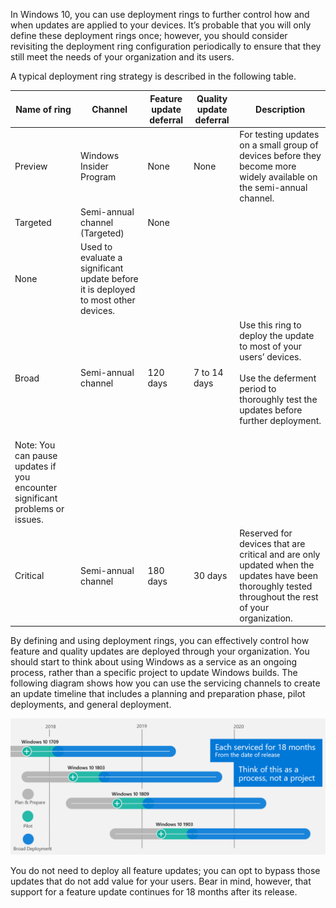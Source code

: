 In Windows 10, you can use deployment rings to further control how and when updates are applied to your devices. It’s probable that you will only define these deployment rings once; however, you should consider revisiting the deployment ring configuration periodically to ensure that they still meet the needs of your organization and its users. 

A typical deployment ring strategy is described in the following table.

|Name of ring|	Channel	|Feature update deferral| 	Quality update deferral	|Description|
|-|-|-|-|-|
|Preview|	Windows Insider Program|	None|	None|	For testing updates on a small group of devices before they become more widely available on the semi-annual channel.|
|Targeted|	Semi-annual channel (Targeted)|	None|
	None|	Used to evaluate a significant update before it is deployed to most other devices.|
|Broad|	Semi-annual channel|	120 days|	7 to 14 days|	Use this ring to deploy the update to most of your users’ devices.<br><br> Use the deferment period to thoroughly test the updates before further deployment.<br><br> 
Note: You can pause updates if you encounter significant problems or issues.|
|Critical|	Semi-annual channel|	180 days|	30 days|	Reserved for devices that are critical and are only updated when the updates have been thoroughly tested throughout the rest of your organization.| 

By defining and using deployment rings, you can effectively control how feature and quality updates are deployed through your organization. You should start to think about using Windows as a service as an ongoing process, rather than a specific project to update Windows builds. The following diagram shows how you can use the servicing channels to create an update timeline that includes a planning and preparation phase, pilot deployments, and general deployment. 

![Windows as a service deployment rings](../media/4-waas-rings.png)

You do not need to deploy all feature updates; you can opt to bypass those updates that do not add value for your users. Bear in mind, however, that support for a feature update continues for 18 months after its release. 